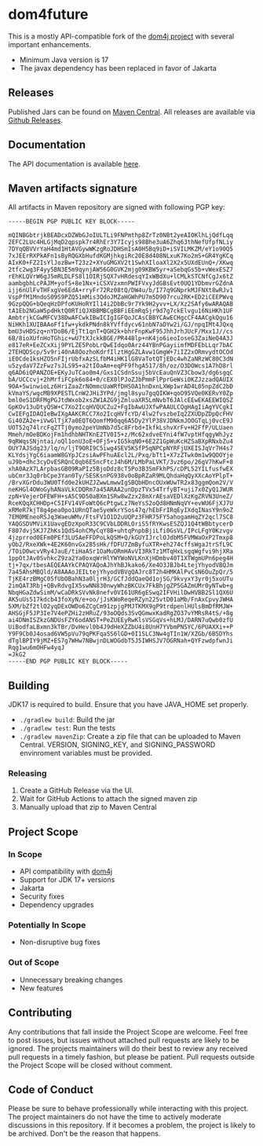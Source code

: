 dom4future
==========
This is a mostly API-compatible fork of the [dom4j project](https://dom4j.github.io/) with several important enhancements.

* Minimum Java version is 17
* The javax dependency has been replaced in favor of Jakarta

Releases
--------
Published Jars can be found on [Maven Central](https://central.sonatype.com/artifact/io.github.docfinity-cds/dom4future/overview).
All releases are available via [Github Releases](https://github.com/DocFinity-CDS/dom4future/releases/latest).  

Documentation
-------------
The API documentation is available [here](https://www.javadoc.io/doc/io.github.docfinity-cds/dom4future/latest/index.html).

Maven artifacts signature
-------------------------
All artifacts in Maven repository are signed with following PGP key:

```
-----BEGIN PGP PUBLIC KEY BLOCK-----

mQINBGbtrjkBEADcxDZWbGJoIULTLi9FNPmthp8ZrTz0NBt2yeAIOKlhLjQdfLqq
2EFC2LUc4HLGjMqD2qpspk7r4RhEr3Y7Icyjs98Bhe3uA6Zhq63thNefUfpfNLiy
7DYqQBVVrYaH4md1HtAVGywWKzgRoJDHSmIsA0H5Bq9iD+iSVILMKZM/eY1o90Q5
7xJEErRXPkAFn1sByRQGXbHufdKGMjhkgiRc20E8d408NLxuK7Ko2mS+GR4YgKCq
AIxK0+FZ2IsYlJozBw+T23z2+XYuGMGXV2t1SwhXIloaXl2X2x5UXdEUnQ+/XKwq
2tfc2wg3F4yy5BN3E5m9qynjAW56G0GVK2mjg09KBW5yr+aSebqGs5b+vWexESZ7
rEhKLQVrW6gJ5mRLDLFS8l1OIRjSQX7vHRdesqYIxWBdXu+lCMLkSTCNfCgJx6tZ
aambgbhLcPAJM+yofS+8e1Nx+iCSXVzxmnPWIFVxyJdGBsEvt0UQ1YDbmvrGZdnA
ijj6nUlFvTHFxgVe6EdA+rryFr72Rz08tQ/DW4u/b/I77q9GNprkMJFNXt8wRJv1
VspPfM1MndoS09S9PZQ51mMis3QdoJMZaHGWhPU7m5D907rcu2RK+ED2iCEEPWvq
9GzpQQG+bQeqHzDPfoKUHoRYIl14i2DbBc9r7Yk9H2yvv+LX/Xz2SAfy6wARAQAB
tA1Eb2NGaW5pdHktQ0RTiQJXBBMBCgBBFiEEmRqSjr9d7g7ckElvgu16NiHKh1UF
AmbtrjkCGwMFCV38DwAFCwkIBwICIgIGFQoJCAsCBBYCAwECHgcCF4AACgkQgu16
NiHKh1XUIBAAoFf1fw+ykdkPNdn8kYVffdycv61nbN7aDYw2i/GJ/npqIMt4JQxq
bmU3vHDSzq+nYDoB6/EjTt1qnT+QGH2k+bhrFnpKwF95JhhJrhJUcF/Mxx1J//cs
6B/8ioXUfnHoTGhic+wU7tXJckkBGE/PR44Blp+nK4jo6ieoIoseG3ZaiNeQ4A3J
e817eR+EeZCxXij9PYLZE5PobLrQwEIdqo0Arz44YBnPGayiimfMDFEbLLqr7bAC
2TEHQDScp/5v9ri40nA8OozhoKdrfIlztHgGZLAvw1GmgW+7iIZ2xORmvydtOCOd
iE0Cde1ksHZO5nFIjrUbfxAzSLfbM4iHK1lG8VaTotQTjEDc4whZaNRzWC80C3dN
u5zydaV7ZzFwz7sJLS95+a2tIOaAm+eqPF9fhgA517/8h/oz/O3DOWcs1A7hD8rl
q6AD6iQPANZOE+EKyJuTCao0m4/Gxs1CSdnSsuj5bVcEauQnVZ3Cbow3/dg6sgqC
bA/UCCcvj+2hMrfiFCpk6o84+0/cEX0lPJoZJbPmmFlPprGeWsi0KZJzzadQAUIX
9OA+5winwioLz6HriZaaZrNOmmcUaWRfDHSOA1hnDxnLXWp1wrAD4L05npZdC2bD
kVmaYS/wgcMB9XPESTLCnW2JHi3YPd/jmgl8syu7gqQIKW+qoO95VQe0KERvY0Zp
bml0eS1DRFMgPGJtdWxob2xsZW1AZG9jZmluaXR5LmNvbT6JAlcEEwEKAEEWIQSZ
GpKOv13uDtyQSW+C7Xo2IcqHVQUCZu2+FgIbAwUJXfwPAAULCQgHAgIiAgYVCgkI
CwIEFgIDAQIeBwIXgAAKCRCC7Xo2IcqHVfcYD/4lw2fvszbeIq2ZXUDpZDpQcFHV
Gi40ZA2e+iVwGlTjX7a0EQT6QomfM90qq6A5Dy2YlP38VJDNkmJOOGTqLj0vcE9J
UOT52q74lrcFqZTTj0ymo2peYUmNb7d5c8Frbd+IkfkLshvXrFv+H2FfP/ULUaen
Mmeh/mOeBDKojFm1hdhbNHTKnE2TV0I5+z/Mc62xdveEYni4fW7vptHfqgyWhJyz
9qRWqsSNjntai/oQl1onU3oE+OFj5+vIG5kqN0+6E2Z1GpWuKcHZSaBXpRNxbZu4
OUY7AJSdg23/lq/n/ljT9ORI9C5iwg4SEV5KSfP5qNPCpNYRFjUXEISJqVr7H4s7
KLYdsjYgC6iaamW8GYpJCzsiAwPFhuAEcl2L/Pxq/bTt1+X7zZTwk0m1w9QOOYje
uJ9b+dhc3cyDvESRQnC0qb6E5ncFtcJ4h6M/LMbPaLVKT/3vz6po/26gV7hKwF+8
xhA0AzX7LArpbasGB09RaPIz5BjoDdz8cT5Po3B3SmFkhPS/cDPL52YILfusfwEX
ubCmr3Jq0rbCpe3Yan0Ty/SESKsnPG938v0oBpRZaR9MLQhdaHqQyXXcAoYPlpT+
/BrvXGrDdu3WU0Tfd0e2kUHZJZwwLmwwIgSBQbHDncOUxWUwTR2x83ggmQom2V/V
neKHGl4OWoGyhANaVLkCDQRm7a45ARAA2unDpzTVx54TrfyBT+uji7x0ZyQ1JWUR
zpN+VejerDFEWFH+sA5C9D50aBXm1SRw8wZzx28mXrAEsaVEDlXzKgZRVN3UneZ/
RceKQqXCHHDp+C5IFV14VFoWtQ6cPtgwLz7NeYsS2oQd8HNmNqVY+evWU6FjXJ7U
xRMeR7kjT8g4pea0po1URnQTae5yeWkrYSos47q/hEbFrIRqEyIXdqINasY9n9oZ
7EM0MEneoRSJq3WaeuWMv/FtsFV1O1D2uUQPz3FHR75FY5ahogamHqZY2qcl7SC8
YAQGSDVMViX1UavgEDzXpoR33C9CVbLDDRLOriS5fRYKwsESZQJ1Q4tWBbtycerD
F807dvj5KJ7ZhKs1QdS4ohCMyCqY8B+uhtqPnpbBjiLfi0GsVL/IPcLFgY0Kzvgv
4jzprrod0EFm0PEf3LU5AeFFDPoLkQSM+Q/kGUYIJrclOJdbM5FVMWaOxP2Tmxp8
yOb2/RxeXWk+4E2K60nvGx285sHk/fDFU7ZmByfuXTR+eh274cffsWgaJtrSfL9C
/TOiD0wcvVRy4JauE/tiHaASr1OaMuORmHAvVI3RkTz1MTqHxLsgqWgfvi9hjXRa
1ppOtJAv0SvhkcZ9za2Ya0oxqWrHlYWYWoNVLKnXjHDmbv40T1XTWgmUPn6peg4H
tj+7qx/tbesAEQEAAYkCPAQYAQoAJhYhBJkako6/Xe4O3JBJb4LtejYhyodVBQJm
7a45AhsMBQld/A8AAAoJEILtejYhyodVBVgQAJrc8T2h4HMKAlPvCsN6OuZpQr/5
TjKE4rzBMgC05fUbOBahN3a0ljrH3/GCfJddQaeQd1ojSG/9kvyxY3yr0j5xoUTu
2imQAT3Rbj+QBvRdvgIX5swNN830nwyWhzBKCUx7FkBhjgZP5GAZmUMr0yNTwb+g
NbqHGaZdwSimM/wCaDRkSVvNk8nefv0VI61UR6gESwq2IFVHilDwHVBB2Sl1QX6U
AK5uUs517kdcb43foXyN/e+oo/jJsKWoReqeRZyn225vtD01aMb/FnAxCpvyJWHA
5XM/bZf2tlO2yqDExOWDo6ZCgCm91zpjgPMJTKMX9gP9trdpenlHUlsBmDfRMJW+
AHSGjF5JP3Ie7V4ePZHi2zHRuZ/93oOQds3SvQGmwxKadRgZO37vYMRsR4tS/+8g
ai4DNmISZkzGNDUsFZY6odANST+PeZUEEyRwKlsVSGqVs+hLMJ/DARN7uQwb0zfU
UiBodfaLBxmn3kTBr/DvHevl0b4J9dHeXZZbU4i8UnH7YVbmPNSYC/6PUAXXi++P
Y9F9Cb0J4osad6VW5pVu79qPKFqaSS6lGD+0I1SLC3Nw4gTIn1W/XZGb/6B5DYhs
dTglBPIY9jMZ+ES7g7WHw7NBwjnDLWOGdbT5J5IWHSJV7OGRNah+QYFzwdpfwnJi
Rqg1wu6mOHFw4yqJ
=JkG2
-----END PGP PUBLIC KEY BLOCK-----
```

Building
--------
JDK17 is required to build. Ensure that you have JAVA_HOME set properly.

* `./gradlew build`: Build the jar
* `./gradlew test`: Run the tests
* `./gradlew mavenZip`: Create a zip file that can be uploaded to Maven Central. VERSION, SIGNING_KEY, and SIGNING_PASSWORD envinroment variables must be provided.

### Releasing
1. Create a GitHub Release via the UI.
2. Wait for GitHub Actions to attach the signed maven zip
3. Manually upload that zip to Maven Central

Project Scope
-------------
### In Scope
* API compatibility with [dom4j](https://dom4j.github.io/)
* Support for JDK 17+ versions
* Jakarta
* Security fixes
* Dependency upgrades

### Potentially In Scope
* Non-disruptive bug fixes

### Out of Scope
* Unnecessary breaking changes
* New features


Contributing
------------
Any contributions that fall inside the Project Scope are welcome.
Feel free to post issues, but issues without attached pull requests are likely to be ignored.
The projects maintainers will do their best to review any received pull requests in a timely fashion, but please be patient.
Pull requests outside the Project Scope will be closed without comment.

Code of Conduct
---------------
Please be sure to behave professionally while interacting with this project. 
The project maintainers do not have the time to actively moderate discussions in this repository. 
If it becomes a problem, the project is likely to be archived.
Don't be the reason that happens.